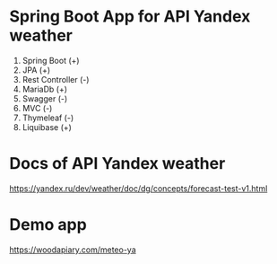 # Spring Boot App for API Yandex weather

1. Spring Boot (+)
2. JPA (+)
3. Rest Controller (-)
4. MariaDb (+)
5. Swagger (-)
6. MVC (-)
7. Thymeleaf (-)
8. Liquibase (+)

# Docs of API Yandex weather

https://yandex.ru/dev/weather/doc/dg/concepts/forecast-test-v1.html

# Demo app

https://woodapiary.com/meteo-ya